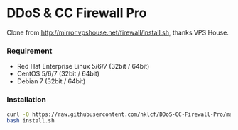 # DDoS & CC Firewall Pro
Clone from http://mirror.vpshouse.net/firewall/install.sh, thanks VPS House.

### Requirement
- Red Hat Enterprise Linux 5/6/7 (32bit / 64bit)
- CentOS 5/6/7 (32bit / 64bit)
- Debian 7 (32bit / 64bit)

### Installation
```sh
curl -O https://raw.githubusercontent.com/hklcf/DDoS-CC-Firewall-Pro/master/install.sh
bash install.sh
```
